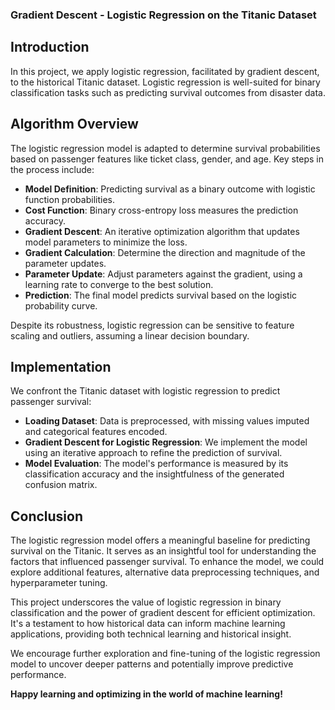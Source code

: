 ### Gradient Descent - Logistic Regression on the Titanic Dataset

## Introduction
In this project, we apply logistic regression, facilitated by gradient descent, to the historical Titanic dataset. Logistic regression is well-suited for binary classification tasks such as predicting survival outcomes from disaster data.

## Algorithm Overview
The logistic regression model is adapted to determine survival probabilities based on passenger features like ticket class, gender, and age. Key steps in the process include:

- **Model Definition**: Predicting survival as a binary outcome with logistic function probabilities.
- **Cost Function**: Binary cross-entropy loss measures the prediction accuracy.
- **Gradient Descent**: An iterative optimization algorithm that updates model parameters to minimize the loss.
- **Gradient Calculation**: Determine the direction and magnitude of the parameter updates.
- **Parameter Update**: Adjust parameters against the gradient, using a learning rate to converge to the best solution.
- **Prediction**: The final model predicts survival based on the logistic probability curve.

Despite its robustness, logistic regression can be sensitive to feature scaling and outliers, assuming a linear decision boundary.

## Implementation
We confront the Titanic dataset with logistic regression to predict passenger survival:

- **Loading Dataset**: Data is preprocessed, with missing values imputed and categorical features encoded.
- **Gradient Descent for Logistic Regression**: We implement the model using an iterative approach to refine the prediction of survival.
- **Model Evaluation**: The model's performance is measured by its classification accuracy and the insightfulness of the generated confusion matrix.

## Conclusion
The logistic regression model offers a meaningful baseline for predicting survival on the Titanic. It serves as an insightful tool for understanding the factors that influenced passenger survival. To enhance the model, we could explore additional features, alternative data preprocessing techniques, and hyperparameter tuning.

This project underscores the value of logistic regression in binary classification and the power of gradient descent for efficient optimization. It's a testament to how historical data can inform machine learning applications, providing both technical learning and historical insight.

We encourage further exploration and fine-tuning of the logistic regression model to uncover deeper patterns and potentially improve predictive performance.

**Happy learning and optimizing in the world of machine learning!**